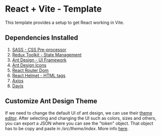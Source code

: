# React + Vite - Template

This template provides a setup to get React working in Vite.

## Dependencies Installed

1. [SASS - CSS Pre-processor](https://sass-lang.com)
2. [Redux Toolkit - State Management](https://redux-toolkit.js.org)
3. [Ant Design - UI Framework](https://ant.design/)
4. [Ant Design Icons](https://ant.design/components/icon)
5. [React Router Dom](https://reactrouter.com/en/6.14.2)
6. [React Helmet - HTML tags](https://www.npmjs.com/package/react-helmet)
7. [Axios](https://axios-http.com/docs/instance)
8. [Dayjs](https://day.js.org/)

## Customize Ant Design Theme

If we need to change the default UI of ant design, we can use their [theme editor](https://ant.design/theme-editor). After selecting and changing the UI such as colors, sizes and others, you can export a JSON where you can see the "token" object. That object has to be copy and paste in <i>/src/theme/index</i>. More info [here](https://ant.design/docs/react/customize-theme).

